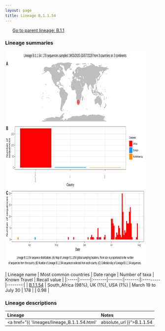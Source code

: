 ```yaml
---
layout: page
title: Lineage B.1.1.54
---
```




<p>
<ul class="actions small">
	 <a href="{{ 'lineages/lineage_B.1.1.html' | absolute_url }}" class="button special fit">Go to parent lineage: B.1.1</a>
</ul>
</p>
<h3> Lineage summaries</h3>

<img src="../assets/images/B.1.1.54.svg" alt="B.1.1.54 lineage summary figure" width="90%" height="700px" />


| Lineage name | Most common countries | Date range | Number of taxa | Known Travel | Recall value |
|:-----|:-----|:-------|-------:|-------:|:---------|--------:|
| <a href="{{ 'lineages/lineage_B.1.1.54.html' | absolute_url }}">B.1.1.54</a> | South_Africa (98%), UK (1%), USA (1%) | March 19 to July 30 | 178 |  | 0.98 |

<h3>Lineage descriptions</h3>

| Lineage | Notes |
|:-----|:-----|
| <a href="{{ 'lineages/lineage_B.1.1.54.html' | absolute_url }}">B.1.1.54</a> | South African lineage |

